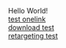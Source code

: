 <html>
<head>
</head>
<body>
Hello World!
  <br>
<a href="https://magazineluiza.onelink.me/589508454/c74c42fd">test onelink</a>
<br>
<a href="https://www.pokerstars.pt/artrack/downloadservice?pid=Affiliate&af_sub3=977988474062149&af_sub4=ams--none__btag--a_91120b_960c&af_ref=961461746-1551174898-1564501148&siteid=PT&brand=PokerStars">download test</a>
  <br>
  <a href="https://app.appsflyer.com/com.smartsheet.android?pid=AppsFlyer_Test&c=Test&af_dp=https%3A%2F%2Fapp.smartsheet.com%2Ffavorites&af_force_dp=true&is_retargeting=true&advertising_id=3ac8ea57-a963-499e-a493-82dffd445218">retargeting test</a>
  <br>
</body>
</html>
